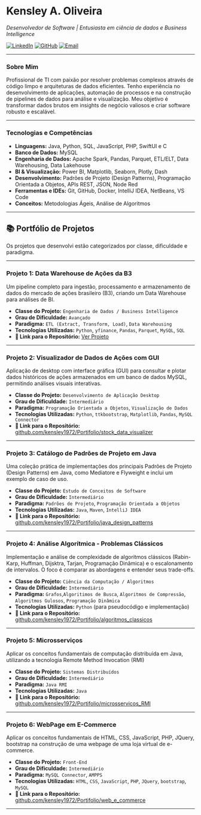 # Kensley A. Oliveira
*Desenvolvedor de Software | Entusiasta em ciência de dados e Business Intelligence*

[![LinkedIn](https://img.shields.io/badge/LinkedIn-0077B5?style=for-the-badge&logo=linkedin&logoColor=white)](https://www.linkedin.com/in/kensley-oliveira-494b9029)
[![GitHub](https://img.shields.io/badge/GitHub-100000?style=for-the-badge&logo=github&logoColor=white)](https://github.com/kensley1972/Portifolio.git)
[![Email](https://img.shields.io/badge/Email-D14836?style=for-the-badge&logo=gmail&logoColor=white)](mailto:kensley.oliveira@outlook.com)

---

### Sobre Mim

Profissional de TI com paixão por resolver problemas complexos através de código limpo e arquiteturas de dados eficientes. 
Tenho experiência no desenvolvimento de aplicações, automação de processos e na construção de pipelines de dados para análise e visualização. 
Meu objetivo é transformar dados brutos em insights de negócio valiosos e criar software robusto e escalável.

---

### Tecnologias e Competências

* **Linguagens:** Java, Python, SQL, JavaScript, PHP, SwiftUI e C
* **Banco de Dados:** MySQL
* **Engenharia de Dados:** Apache Spark, Pandas, Parquet, ETL/ELT, Data Warehousing, Data Lakehouse
* **BI & Visualização:** Power BI, Matplotlib, Seaborn, Plotly, Dash
* **Desenvolvimento:** Padrões de Projeto (Design Patterns), Programação Orientada a Objetos, APIs REST, JSON, Node Red
* **Ferramentas e IDEs:** Git, GitHub, Docker, IntelliJ IDEA, NetBeans, VS Code
* **Conceitos:** Metodologias Ágeis, Análise de Algoritmos

---

## 📚 Portfólio de Projetos

Os projetos que desenvolvi estão categorizados por classe, dificuldade e paradigma.

---

### Projeto 1: Data Warehouse de Ações da B3

Um pipeline completo para ingestão, processamento e armazenamento de dados do mercado de ações brasileiro (B3), criando um Data Warehouse para análises de BI.

* **Classe do Projeto:** `Engenharia de Dados / Business Intelligence`
* **Grau de Dificuldade:** `Avançado`
* **Paradigma:** `ETL (Extract, Transform, Load)`, `Data Warehousing`
* **Tecnologias Utilizadas:** `Python`, `yfinance`, `Pandas`, `Parquet`, `MySQL`, `SQL`
* **🔗 Link para o Repositório:** [Ver Projeto](/data_warehouse_b3)

---

### Projeto 2: Visualizador de Dados de Ações com GUI

Aplicação de desktop com interface gráfica (GUI) para consultar e plotar dados históricos de ações armazenados em um banco de dados MySQL, permitindo análises visuais interativas.

* **Classe do Projeto:** `Desenvolvimento de Aplicação Desktop`
* **Grau de Dificuldade:** `Intermediário`
* **Paradigma:** `Programação Orientada a Objetos`, `Visualização de Dados`
* **Tecnologias Utilizadas:** `Python`, `ttkbootstrap`, `Matplotlib`, `Pandas`, `MySQL Connector`
* **🔗 Link para o Repositório:** [github.com/kensley1972/Portifolio/stock_data_visualizer](https://github.com/kensley1972/Portifolio/stock_data_visualizer)

---

### Projeto 3: Catálogo de Padrões de Projeto em Java

Uma coleção prática de implementações dos principais Padrões de Projeto (Design Patterns) em Java, como Mediatore e Flyweight e inclui um exemplo de caso de uso.

* **Classe do Projeto:** `Estudo de Conceitos de Software`
* **Grau de Dificuldade:** `Intermediário`
* **Paradigma:** `Padrões de Projeto`, `Programação Orientada a Objetos`
* **Tecnologias Utilizadas:** `Java`, `Maven`, `IntelliJ IDEA`
* **🔗 Link para o Repositório:** [github.com/kensley1972/Portifolio/java_design_patterns](https://github.com/kensley1972/Portifolio/java_design_patterns)

---

### Projeto 4: Análise Algorítmica - Problemas Clássicos

Implementação e análise de complexidade de algoritmos clássicos (Rabin-Karp, Huffman, Dijsktra, Tarjan, Programação Dinâmica) e o escalonamento de intervalos. O foco é comparar as abordagens e entender seus trade-offs.

* **Classe do Projeto:** `Ciência da Computação / Algoritmos`
* **Grau de Dificuldade:** `Intermediário`
* **Paradigma:** `Grafos`,`Algoritimos de Busca`, `Algoritmos de Compressão`, `Algoritmos Gulosos`, `Programação Dinâmica`
* **Tecnologias Utilizadas:** `Python` (para pseudocódigo e implementação)
* **🔗 Link para o Repositório:** [github.com/kensley1972/Portifolio/algoritmos_classicos](https://github.com/kensley1972/Portifolio/algoritmos_classicos)

---

### Projeto 5: Microsserviços 

Aplicar os conceitos fundamentais de computação distribuída em Java, utilizando a tecnologia Remote Method Invocation (RMI)

* **Classe do Projeto:** `Sistemas Distribuídos`
* **Grau de Dificuldade:** `Intermediário`
* **Paradigma:** `Java RMI`
* **Tecnologias Utilizadas:** `Java`
* **🔗 Link para o Repositório:** [github.com/kensley1972/Portifolio/microsservicos_RMI](https://github.com/kensley1972/Portifolio/microsservicos_RMI)

---

### Projeto 6: WebPage em E-Commerce  

Aplicar os conceitos fundamentais de HTML, CSS, JavaScript, PHP, JQuery, bootstrap na construção de uma webpage  de uma loja virtual de e-commerce.

* **Classe do Projeto:** `Front-End`
* **Grau de Dificuldade:** `Intermediário`
* **Paradigma:** `MySQL Connector`, `AMPPS`
* **Tecnologias Utilizadas:** `HTML`, `CSS`, `JavaScript`, `PHP`, `JQuery`, `bootstrap`, `MySQL`
* **🔗 Link para o Repositório:** [github.com/kensley1972/Portifolio/web_e_commerce](https://github.com/kensley1972/Portifolio/web_e_commerce)

---
